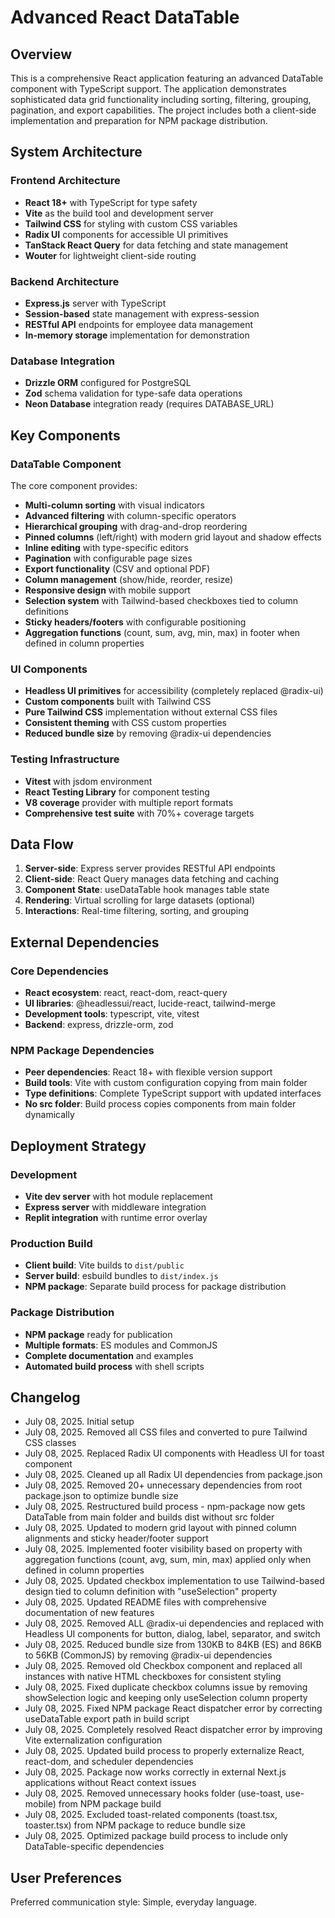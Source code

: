 # Advanced React DataTable

## Overview

This is a comprehensive React application featuring an advanced DataTable component with TypeScript support. The application demonstrates sophisticated data grid functionality including sorting, filtering, grouping, pagination, and export capabilities. The project includes both a client-side implementation and preparation for NPM package distribution.

## System Architecture

### Frontend Architecture
- **React 18+** with TypeScript for type safety
- **Vite** as the build tool and development server
- **Tailwind CSS** for styling with custom CSS variables
- **Radix UI** components for accessible UI primitives
- **TanStack React Query** for data fetching and state management
- **Wouter** for lightweight client-side routing

### Backend Architecture
- **Express.js** server with TypeScript
- **Session-based** state management with express-session
- **RESTful API** endpoints for employee data management
- **In-memory storage** implementation for demonstration

### Database Integration
- **Drizzle ORM** configured for PostgreSQL
- **Zod** schema validation for type-safe data operations
- **Neon Database** integration ready (requires DATABASE_URL)

## Key Components

### DataTable Component
The core component provides:
- **Multi-column sorting** with visual indicators
- **Advanced filtering** with column-specific operators
- **Hierarchical grouping** with drag-and-drop reordering
- **Pinned columns** (left/right) with modern grid layout and shadow effects
- **Inline editing** with type-specific editors
- **Pagination** with configurable page sizes
- **Export functionality** (CSV and optional PDF)
- **Column management** (show/hide, reorder, resize)
- **Responsive design** with mobile support
- **Selection system** with Tailwind-based checkboxes tied to column definitions
- **Sticky headers/footers** with configurable positioning
- **Aggregation functions** (count, sum, avg, min, max) in footer when defined in column properties

### UI Components
- **Headless UI primitives** for accessibility (completely replaced @radix-ui)
- **Custom components** built with Tailwind CSS
- **Pure Tailwind CSS** implementation without external CSS files
- **Consistent theming** with CSS custom properties
- **Reduced bundle size** by removing @radix-ui dependencies

### Testing Infrastructure
- **Vitest** with jsdom environment
- **React Testing Library** for component testing
- **V8 coverage** provider with multiple report formats
- **Comprehensive test suite** with 70%+ coverage targets

## Data Flow

1. **Server-side**: Express server provides RESTful API endpoints
2. **Client-side**: React Query manages data fetching and caching
3. **Component State**: useDataTable hook manages table state
4. **Rendering**: Virtual scrolling for large datasets (optional)
5. **Interactions**: Real-time filtering, sorting, and grouping

## External Dependencies

### Core Dependencies
- **React ecosystem**: react, react-dom, react-query
- **UI libraries**: @headlessui/react, lucide-react, tailwind-merge
- **Development tools**: typescript, vite, vitest
- **Backend**: express, drizzle-orm, zod

### NPM Package Dependencies
- **Peer dependencies**: React 18+ with flexible version support
- **Build tools**: Vite with custom configuration copying from main folder
- **Type definitions**: Complete TypeScript support with updated interfaces
- **No src folder**: Build process copies components from main folder dynamically

## Deployment Strategy

### Development
- **Vite dev server** with hot module replacement
- **Express server** with middleware integration
- **Replit integration** with runtime error overlay

### Production Build
- **Client build**: Vite builds to `dist/public`
- **Server build**: esbuild bundles to `dist/index.js`
- **NPM package**: Separate build process for package distribution

### Package Distribution
- **NPM package** ready for publication
- **Multiple formats**: ES modules and CommonJS
- **Complete documentation** and examples
- **Automated build process** with shell scripts

## Changelog

- July 08, 2025. Initial setup
- July 08, 2025. Removed all CSS files and converted to pure Tailwind CSS classes
- July 08, 2025. Replaced Radix UI components with Headless UI for toast component
- July 08, 2025. Cleaned up all Radix UI dependencies from package.json
- July 08, 2025. Removed 20+ unnecessary dependencies from root package.json to optimize bundle size
- July 08, 2025. Restructured build process - npm-package now gets DataTable from main folder and builds dist without src folder
- July 08, 2025. Updated to modern grid layout with pinned column alignments and sticky header/footer support
- July 08, 2025. Implemented footer visibility based on property with aggregation functions (count, avg, sum, min, max) applied only when defined in column properties
- July 08, 2025. Updated checkbox implementation to use Tailwind-based design tied to column definition with "useSelection" property
- July 08, 2025. Updated README files with comprehensive documentation of new features
- July 08, 2025. Removed ALL @radix-ui dependencies and replaced with Headless UI components for button, dialog, label, separator, and switch
- July 08, 2025. Reduced bundle size from 130KB to 84KB (ES) and 86KB to 56KB (CommonJS) by removing @radix-ui dependencies
- July 08, 2025. Removed old Checkbox component and replaced all instances with native HTML checkboxes for consistent styling
- July 08, 2025. Fixed duplicate checkbox columns issue by removing showSelection logic and keeping only useSelection column property
- July 08, 2025. Fixed NPM package React dispatcher error by correcting useDataTable export path in build script
- July 08, 2025. Completely resolved React dispatcher error by improving Vite externalization configuration
- July 08, 2025. Updated build process to properly externalize React, react-dom, and scheduler dependencies
- July 08, 2025. Package now works correctly in external Next.js applications without React context issues
- July 08, 2025. Removed unnecessary hooks folder (use-toast, use-mobile) from NPM package build
- July 08, 2025. Excluded toast-related components (toast.tsx, toaster.tsx) from NPM package to reduce bundle size
- July 08, 2025. Optimized package build process to include only DataTable-specific dependencies

## User Preferences

Preferred communication style: Simple, everyday language.